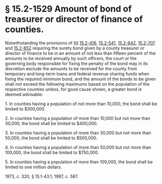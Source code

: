# § 15.2-1529 Amount of bond of treasurer or director of finance of counties.

<p>Notwithstanding the provisions of §§ <a href='http://law.lis.virginia.gov/vacode/15.2-416/'>15.2-416</a>, <a href='http://law.lis.virginia.gov/vacode/15.2-541/'>15.2-541</a>, <a href='http://law.lis.virginia.gov/vacode/15.2-642/'>15.2-642</a>, <a href='http://law.lis.virginia.gov/vacode/15.2-707/'>15.2-707</a> and <a href='http://law.lis.virginia.gov/vacode/15.2-852/'>15.2-852</a> requiring the surety bond given by a county treasurer or director of finance to be in an amount of not less than fifteen percent of the amounts to be received annually by such officers, the court or the governing body responsible for fixing the penalty of the bond may in its discretion exclude the amounts to be received for the county from temporary and long-term loans and federal revenue sharing funds when fixing the required minimum bond, and the amount of the bonds to be given shall not exceed the following maximums based on the population of the respective counties unless, for good cause shown, a greater bond is deemed advisable:</p><p>1. In counties having a population of not more than 10,000, the bond shall be limited to $300,000.</p><p>2. In counties having a population of more than 10,000 but not more than 30,000, the bond shall be limited to $400,000.</p><p>3. In counties having a population of more than 30,000 but not more than 50,000, the bond shall be limited to $500,000.</p><p>4. In counties having a population of more than 50,000 but not more than 100,000, the bond shall be limited to $750,000.</p><p>5. In counties having a population of more than 100,000, the bond shall be limited to one million dollars.</p><p>1973, c. 320, § 15.1-43.1; 1997, c. 587.</p>